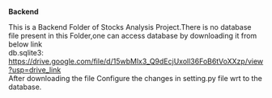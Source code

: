 **Backend**

This is a Backend Folder of Stocks Analysis Project.There is no database file present in this Folder,one can access database by downloading it from below link <br>
db.sqlite3: https://drive.google.com/file/d/15wbMlx3_Q9dEcjUxoll36FoB6tVoXXzp/view?usp=drive_link<br>
After downloading the file  Configure the changes in setting.py file wrt to the database.
